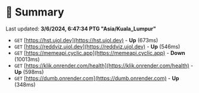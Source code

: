 # 📖 Summary
Last updated: **3/6/2024, 6:47:34 PTG "Asia/Kuala_Lumpur"**

- `GET` [https://hst.ujol.dev](https://hst.ujol.dev) - **Up** (673ms)
- `GET` [https://reddviz.ujol.dev](https://reddviz.ujol.dev) - **Up** (546ms)
- `GET` [https://memeapi.cyclic.app](https://memeapi.cyclic.app) - **Down** (10013ms)
- `GET` [https://klik.onrender.com/health](https://klik.onrender.com/health) - **Up** (598ms)
- `GET` [https://dumb.onrender.com](https://dumb.onrender.com) - **Up** (348ms)
